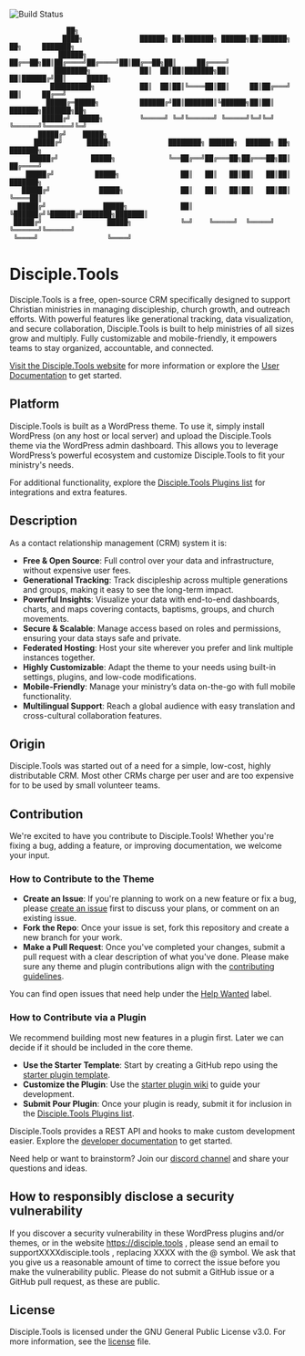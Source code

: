 ![Build Status](https://github.com/DiscipleTools/disciple-tools-theme/actions/workflows/ci.yml/badge.svg?branch=master)

```
              ██╗
             ████╗              ██████╗ ██╗███████╗ ██████╗██╗██████╗ ██╗     ███████╗
            ██████╗             ██╔══██╗██║██╔════╝██╔════╝██║██╔══██╗██║     ██╔════╝
           ████████╗            ██║  ██║██║███████╗██║     ██║██████╔╝██║     █████╗
          ██████████╗           ██║  ██║██║╚════██║██║     ██║██╔═══╝ ██║     ██╔══╝
         █████╔═█████╗          ██████╔╝██║███████║╚██████╗██║██║     ███████╗███████╗██╗
        █████╔╝  █████╗         ╚═════╝ ╚═╝╚══════╝ ╚═════╝╚═╝╚═╝     ╚══════╝╚══════╝╚═╝
       █████╔╝    █████╗
      █████╔╝      █████╗              ████████╗ ██████╗  ██████╗ ██╗     ███████╗
     █████╔╝        █████╗             ╚══██╔══╝██╔═══██╗██╔═══██╗██║     ██╔════╝
    █████╔╝          █████╗               ██║   ██║   ██║██║   ██║██║     ███████╗
   █████╔╝            █████╗              ██║   ██║   ██║██║   ██║██║     ╚════██║
  █████╔╝              █████╗             ██║   ╚██████╔╝╚██████╔╝███████╗███████║
 █████╔╝                █████╗            ╚═╝    ╚═════╝  ╚═════╝ ╚══════╝╚══════╝
 ╚════╝                 ╚════╝
```
# Disciple.Tools

Disciple.Tools is a free, open-source CRM specifically designed to support Christian ministries in managing discipleship, church growth, and outreach efforts. With powerful features like generational tracking, data visualization, and secure collaboration, Disciple.Tools is built to help ministries of all sizes grow and multiply. Fully customizable and mobile-friendly, it empowers teams to stay organized, accountable, and connected.

[Visit the Disciple.Tools website](https://disciple.tools) for more information or explore the [User Documentation](https://disciple.tools/docs) to get started.


## Platform

Disciple.Tools is built as a WordPress theme. To use it, simply install WordPress (on any host or local server) and upload the Disciple.Tools theme via the WordPress admin dashboard. This allows you to leverage WordPress’s powerful ecosystem and customize Disciple.Tools to fit your ministry's needs.

For additional functionality, explore the [Disciple.Tools Plugins list](https://disciple.tools/plugins) for integrations and extra features.

## Description

As a contact relationship management (CRM) system it is:

- **Free & Open Source**: Full control over your data and infrastructure, without expensive user fees.
- **Generational Tracking**: Track discipleship across multiple generations and groups, making it easy to see the long-term impact.
- **Powerful Insights**: Visualize your data with end-to-end dashboards, charts, and maps covering contacts, baptisms, groups, and church movements.
- **Secure & Scalable**: Manage access based on roles and permissions, ensuring your data stays safe and private.
- **Federated Hosting**: Host your site wherever you prefer and link multiple instances together.
- **Highly Customizable**: Adapt the theme to your needs using built-in settings, plugins, and low-code modifications.
- **Mobile-Friendly**: Manage your ministry’s data on-the-go with full mobile functionality.
- **Multilingual Support**: Reach a global audience with easy translation and cross-cultural collaboration features.

## Origin

Disciple.Tools was started out of a need for a simple, low-cost, highly distributable CRM. Most other CRMs charge per user and are too expensive for to be used by small volunteer teams.

## Contribution

We're excited to have you contribute to Disciple.Tools! Whether you're fixing a bug, adding a feature, or improving documentation, we welcome your input.

### How to Contribute to the Theme
- **Create an  Issue**: If you're planning to work on a new feature or fix a bug, please [create an issue](https://github.com/DiscipleTools/disciple-tools-theme/issues) first to discuss your plans, or comment on an existing issue.
- **Fork the Repo**: Once your issue is set, fork this repository and create a new branch for your work.
- **Make a Pull Request**: Once you've completed your changes, submit a pull request with a clear description of what you've done. Please make sure any theme and plugin contributions align with the [contributing guidelines](https://github.com/DiscipleTools/disciple-tools-theme/wiki/Contribution-guidelines).

You can find open issues that need help under the [Help Wanted](https://github.com/DiscipleTools/disciple-tools-theme/issues?q=is%3Aissue%20label%3A%22help%20wanted%22) label.

### How to Contribute via a Plugin
We recommend building most new features in a plugin first. Later we can decide if it should be included in the core theme.

- **Use the Starter Template**: Start by creating a GitHub repo using the [starter plugin template](https://github.com/DiscipleTools/disciple-tools-plugin-starter-template).
- **Customize the Plugin**: Use the [starter plugin wiki](https://github.com/DiscipleTools/disciple-tools-plugin-starter-template/wiki) to guide your development.
- **Submit Pour Plugin**: Once your plugin is ready, submit it for inclusion in the [Disciple.Tools Plugins list](https://disciple.tools/plugins).

Disciple.Tools provides a REST API and hooks to make custom development easier. Explore the [developer documentation](https://developers.disciple.tools/) to get started.

Need help or want to brainstorm? Join our [discord channel](https://discord.gg/kp5pYmrhSd) and share your questions and ideas.

## How to responsibly disclose a security vulnerability

If you discover a security vulnerability in these WordPress plugins and/or themes, or in the website https://disciple.tools , please send an email to supportXXXXdisciple.tools , replacing XXXX with the @ symbol. We ask that you give us a reasonable amount of time to correct the issue before you make the vulnerability public. Please do not submit a GitHub issue or a GitHub pull request, as these are public.

## License

Disciple.Tools is licensed under the GNU General Public License v3.0. For more information, see the [license](./LICENSE) file.

